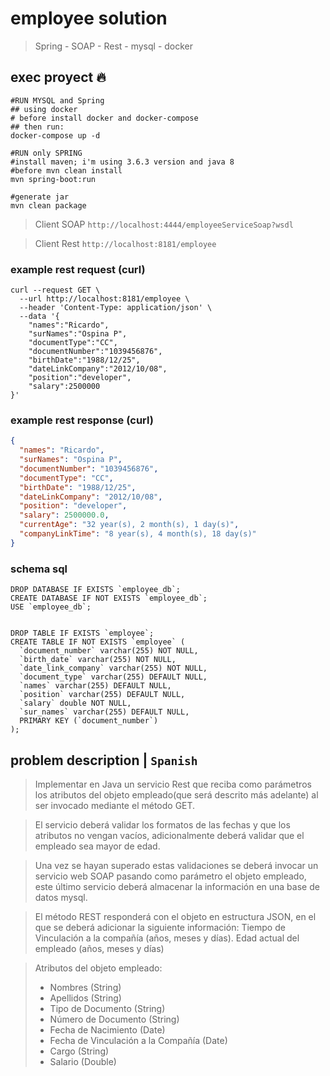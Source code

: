 # employee solution

> Spring - SOAP - Rest - mysql - docker 

## exec proyect 🔥

```shell
#RUN MYSQL and Spring
## using docker
# before install docker and docker-compose
## then run:
docker-compose up -d

#RUN only SPRING 
#install maven; i'm using 3.6.3 version and java 8
#before mvn clean install
mvn spring-boot:run

#generate jar
mvn clean package
```

> Client SOAP
`http://localhost:4444/employeeServiceSoap?wsdl`

> Client Rest
`http://localhost:8181/employee`

### example rest request (curl)

```shell
curl --request GET \
  --url http://localhost:8181/employee \
  --header 'Content-Type: application/json' \
  --data '{
	"names":"Ricardo",
	"surNames":"Ospina P",
	"documentType":"CC",
	"documentNumber":"1039456876",
	"birthDate":"1988/12/25",
	"dateLinkCompany":"2012/10/08",
	"position":"developer",
	"salary":2500000
}'
```

### example rest response (curl)

```json
{
  "names": "Ricardo",
  "surNames": "Ospina P",
  "documentNumber": "1039456876",
  "documentType": "CC",
  "birthDate": "1988/12/25",
  "dateLinkCompany": "2012/10/08",
  "position": "developer",
  "salary": 2500000.0,
  "currentAge": "32 year(s), 2 month(s), 1 day(s)",
  "companyLinkTime": "8 year(s), 4 month(s), 18 day(s)"
}
```

### schema sql

```roomsql
DROP DATABASE IF EXISTS `employee_db`;
CREATE DATABASE IF NOT EXISTS `employee_db`; 
USE `employee_db`;


DROP TABLE IF EXISTS `employee`;
CREATE TABLE IF NOT EXISTS `employee` (
  `document_number` varchar(255) NOT NULL,
  `birth_date` varchar(255) NOT NULL,
  `date_link_company` varchar(255) NOT NULL,
  `document_type` varchar(255) DEFAULT NULL,
  `names` varchar(255) DEFAULT NULL,
  `position` varchar(255) DEFAULT NULL,
  `salary` double NOT NULL,
  `sur_names` varchar(255) DEFAULT NULL,
  PRIMARY KEY (`document_number`)
);
```

## problem description | `Spanish`

> Implementar en Java un servicio Rest que reciba como parámetros los atributos del objeto empleado(que será descrito más adelante) al ser invocado mediante el método GET.

> El servicio deberá validar los formatos de las fechas y que los atributos no vengan vacíos, adicionalmente deberá validar que el empleado sea mayor de edad.

> Una vez se hayan superado estas validaciones se deberá invocar un servicio web SOAP pasando como parámetro el objeto empleado, este último servicio deberá almacenar la información en una base de datos mysql.

> El método REST responderá con el objeto en estructura JSON, en el que se deberá adicionar la siguiente información:
Tiempo de Vinculación a la compañía (años, meses y días). Edad actual del empleado (años, meses y días)

> Atributos del objeto empleado:
>- Nombres (String)
>- Apellidos (String)
>- Tipo de Documento (String)
>- Número de Documento (String)
>- Fecha de Nacimiento (Date)
>- Fecha de Vinculación a la Compañía (Date)
>- Cargo (String)
>- Salario (Double)